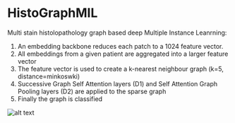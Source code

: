 # HistoGraphMIL
 Multi stain histolopathology graph based deep Multiple Instance Leanrning:
 
 <ol>
  <li>An embedding backbone reduces each patch to a 1024 feature vector. </li>
  <li>All embeddings from a given patient are aggregated into a larger feature vector</li>
  <li>The feature vector is used to create a k-nearest neighbour graph (k=5, distance=minkoswki)</li>
  <li>Successive Graph Self Attention layers (D1) and Self Attention Graph Pooling layers (D2) are applied to the sparse graph</li>
  <li>Finally the graph is classified</li>
</ol>

![alt text](https://github.com/AmayaGS/MangoMIL/blob/main/graph_model.png?raw=true)
